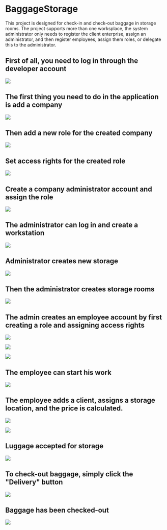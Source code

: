 # BaggageStorage
This project is designed for check-in and check-out baggage in storage rooms. The project supports more than one worksplace, the system administrator only needs to register the client enterprise, assign an administrator, and then register employees, assign them roles, or delegate this to the administrator.

## First of all, you need to log in through the developer account
![](1.png)

## The first thing you need to do in the application is add a company
![](2.png)

## Then add a new role for the created company
![](3.png)

## Set access rights for the created role
![](4.png)

## Create a company administrator account and assign the role
![](5.png)

## The administrator can log in and create a workstation
![](6.png)

## Administrator creates new storage
![](7.png)

## Then the administrator creates storage rooms
![](8.png)

## The admin creates an employee account by first creating a role and assigning access rights
![](9.png)

![](10.png)

![](11.png)

## The employee can start his work
![](12.png)

## The employee adds a client, assigns a storage location, and the price is calculated.
![](13.png)

![](14.png)

## Luggage accepted for storage
![](15.png)

## To check-out baggage, simply click the "Delivery" button
![](16.png)

## Baggage has been checked-out
![](17.png)
